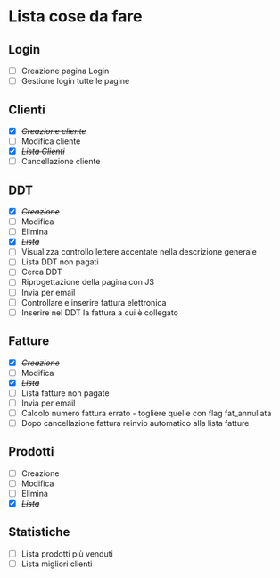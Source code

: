 <!---
inserimento CTRL + SHIFT + C
toggle CTRL + SHIFT + ENTER
-->

# Lista cose da fare

## Login
* [ ] Creazione pagina Login
* [ ] Gestione login tutte le pagine

## Clienti
* [X] ~~*Creazione cliente*~~
* [ ] Modifica cliente
* [X] ~~*Lista Clienti*~~
* [ ] Cancellazione cliente

## DDT
* [X] ~~*Creazione*~~
* [ ] Modifica
* [ ] Elimina
* [X] ~~*Lista*~~
* [ ] Visualizza controllo lettere accentate nella descrizione generale
* [ ] Lista DDT non pagati
* [ ] Cerca DDT
* [ ] Riprogettazione della pagina con JS
* [ ] Invia per email
* [ ] Controllare e inserire fattura elettronica
* [ ] Inserire nel DDT la fattura a cui è collegato

## Fatture
* [X] ~~*Creazione*~~
* [ ] Modifica
* [X] ~~*Lista*~~
* [ ] Lista fatture non pagate
* [ ] Invia per email
* [ ] Calcolo numero fattura errato - togliere quelle con flag fat_annullata
* [ ] Dopo cancellazione fattura reinvio automatico alla lista fatture

## Prodotti
* [ ] Creazione
* [ ] Modifica
* [ ] Elimina
* [X] ~~*Lista*~~

## Statistiche
* [ ] Lista prodotti più venduti
* [ ] Lista migliori clienti